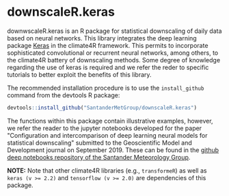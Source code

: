 # downscaleR.keras
downwscaleR.keras is an R package for statistical downscaling of daily data based on neural networks. This library integrates the deep learning package [Keras](https://keras.rstudio.com/) in the climate4R framework. This permits to incorporate sophisticated convolutional or recurrent neural networks, among others, to the climate4R battery of downscaling methods. Some degree of knowledge regarding the use of keras is required and we refer the reder to specific tutorials to better exploit the benefits of this library. 

The recommended installation procedure is to use the `install_github` command from the devtools R package:

```r
devtools::install_github("SantanderMetGroup/downscaleR.keras")
```

The functions within this package contain illustrative examples, however, we refer the reader to the jupyter notebooks developed for the paper "Configuration and intercomparison of deep learning neural models for statistical downscaling" submitted to the Geoscientific Model and Development journal on September 2019. These can be found in the [github deep notebooks repository of the Santander Meteorology Group](https://github.com/SantanderMetGroup/DeepDownscaling).

**NOTE:** Note that other climate4R libraries (e.g., `transformeR`) as well as `keras (v >= 2.2)` and `tensorflow (v >= 2.0)` are dependencies of this package.
